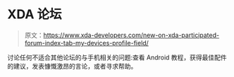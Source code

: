 # XDA 论坛

> 原文：<https://www.xda-developers.com/new-on-xda-participated-forum-index-tab-my-devices-profile-field/>

讨论任何不适合其他论坛的与手机相关的问题:查看 Android 教程，获得最佳配件的建议，发表慷慨激昂的言论，或者寻求帮助。